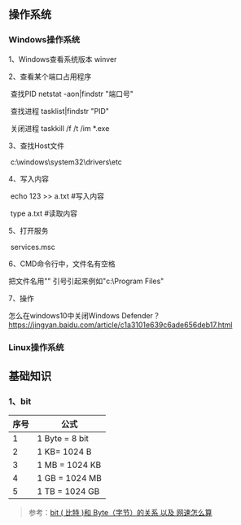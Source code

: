 ## 操作系统

### Windows操作系统

1、Windows查看系统版本  winver

2、查看某个端口占用程序

​	查找PID netstat -aon|findstr "端口号"

​	查找进程 tasklist|findstr "PID"

​	关闭进程 taskkill /f /t /im *.exe

3、查找Host文件

​	c:\windows\system32\drivers\etc

4、写入内容

​      echo 123 >> a.txt 	#写入内容

​      type a.txt			#读取内容

5、打开服务

​	services.msc

6、CMD命令行中，文件名有空格

把文件名用"" 引号引起来例如"c:\Program Files"

7、操作

怎么在windows10中关闭Windows Defender？
https://jingyan.baidu.com/article/c1a3101e639c6ade656deb17.html



### Linux操作系统



## 基础知识

### 1、bit

| 序号 | 公式           |
| ---- | -------------- |
| 1    | 1 Byte = 8 bit |
| 2    | 1 KB= 1024 B   |
| 3    | 1 MB = 1024 KB |
| 4    | 1 GB = 1024 MB |
| 5    | 1 TB = 1024 GB |

> 参考：[bit ( 比特 )和 Byte（字节）的关系 以及 网速怎么算](https://www.cnblogs.com/afei-qwerty/p/6667110.html)

